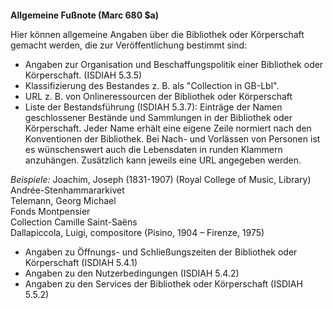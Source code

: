 #### 

**Allgemeine Fußnote (Marc 680 $a)**

Hier können allgemeine Angaben über die Bibliothek oder Körperschaft gemacht werden, die zur Veröffentlichung bestimmt sind:

- Angaben zur Organisation und Beschaffungspolitik einer Bibliothek oder Körperschaft. (ISDIAH 5.3.5)
- Klassifizierung des Bestandes z. B. als "Collection in GB-Lbl".  
- URL z. B. von Onlineressourcen der Bibliothek oder Körperschaft
- Liste der Bestandsführung (ISDIAH 5.3.7): Einträge der Namen geschlossener Bestände und Sammlungen in der Bibliothek oder Körperschaft. Jeder Name erhält eine eigene Zeile normiert nach den Konventionen der Bibliothek. Bei Nach- und Vorlässen von Personen ist es wünschenswert auch die Lebensdaten in runden Klammern anzuhängen. Zusätzlich kann jeweils eine URL angegeben werden.    
  
_Beispiele:_ Joachim, Joseph (1831-1907) (Royal College of Music, Library)  
Andrée-Stenhammararkivet  
Telemann, Georg Michael  
Fonds Montpensier  
Collection Camille Saint-Saëns  
Dallapiccola, Luigi, compositore (Pisino, 1904 – Firenze, 1975) 

- Angaben zu Öffnungs- und Schließungszeiten der Bibliothek oder Körperschaft (ISDIAH 5.4.1)
- Angaben zu den Nutzerbedingungen (ISDIAH 5.4.2)
- Angaben zu den Services der Bibliothek oder Körperschaft (ISDIAH 5.5.2)